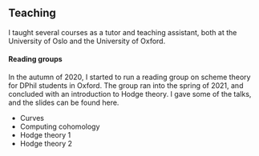 ## Teaching

I taught several courses as a tutor and teaching assistant, both at the University of Oslo and the University of Oxford.

#### Reading groups
In the autumn of 2020, I started to run a reading group on scheme theory for DPhil students in Oxford.
The group ran into the spring of 2021, and concluded with an introduction to Hodge theory.
I gave some of the talks, and the slides can be found here.

- Curves
- Computing cohomology
- Hodge theory 1
- Hodge theory 2
